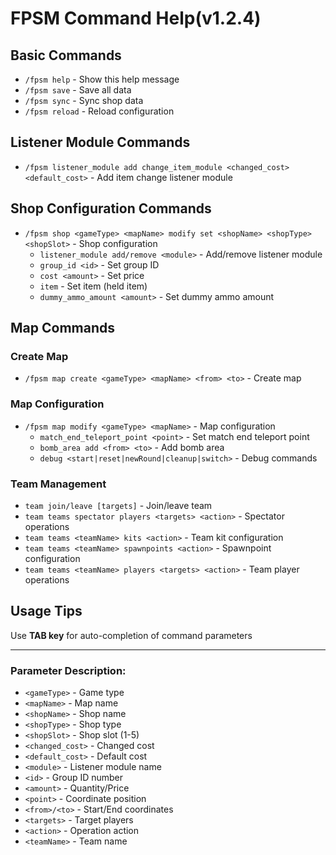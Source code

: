# FPSM Command Help(v1.2.4)

## Basic Commands
- `/fpsm help` - Show this help message
- `/fpsm save` - Save all data
- `/fpsm sync` - Sync shop data
- `/fpsm reload` - Reload configuration

## Listener Module Commands
- `/fpsm listener_module add change_item_module <changed_cost> <default_cost>` - Add item change listener module

## Shop Configuration Commands
- `/fpsm shop <gameType> <mapName> modify set <shopName> <shopType> <shopSlot>` - Shop configuration
  - `listener_module add/remove <module>` - Add/remove listener module
  - `group_id <id>` - Set group ID
  - `cost <amount>` - Set price
  - `item` - Set item (held item)
  - `dummy_ammo_amount <amount>` - Set dummy ammo amount

## Map Commands
### Create Map
- `/fpsm map create <gameType> <mapName> <from> <to>` - Create map

### Map Configuration
- `/fpsm map modify <gameType> <mapName>` - Map configuration
  - `match_end_teleport_point <point>` - Set match end teleport point
  - `bomb_area add <from> <to>` - Add bomb area
  - `debug <start|reset|newRound|cleanup|switch>` - Debug commands

### Team Management
- `team join/leave [targets]` - Join/leave team
- `team teams spectator players <targets> <action>` - Spectator operations
- `team teams <teamName> kits <action>` - Team kit configuration
- `team teams <teamName> spawnpoints <action>` - Spawnpoint configuration
- `team teams <teamName> players <targets> <action>` - Team player operations

## Usage Tips
Use **TAB key** for auto-completion of command parameters

---

### Parameter Description:
- `<gameType>` - Game type
- `<mapName>` - Map name
- `<shopName>` - Shop name
- `<shopType>` - Shop type
- `<shopSlot>` - Shop slot (1-5)
- `<changed_cost>` - Changed cost
- `<default_cost>` - Default cost
- `<module>` - Listener module name
- `<id>` - Group ID number
- `<amount>` - Quantity/Price
- `<point>` - Coordinate position
- `<from>/<to>` - Start/End coordinates
- `<targets>` - Target players
- `<action>` - Operation action
- `<teamName>` - Team name